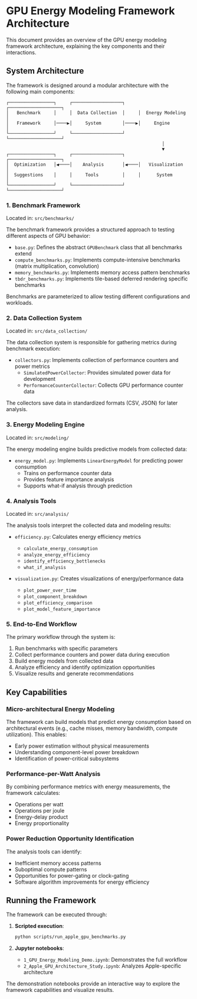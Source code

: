 # GPU Energy Modeling Framework Architecture

This document provides an overview of the GPU energy modeling framework architecture, explaining the key components and their interactions.

## System Architecture

The framework is designed around a modular architecture with the following main components:

```
┌─────────────────┐     ┌───────────────────┐     ┌────────────────────┐
│   Benchmark     │     │  Data Collection  │     │  Energy Modeling   │
│   Framework     │────▶│     System        │────▶│     Engine         │
└─────────────────┘     └───────────────────┘     └────────────────────┘
                                                           │
                                                           ▼
┌─────────────────┐     ┌───────────────────┐     ┌────────────────────┐
│  Optimization   │◀────│    Analysis       │◀────│   Visualization    │
│  Suggestions    │     │     Tools         │     │      System        │
└─────────────────┘     └───────────────────┘     └────────────────────┘
```

### 1. Benchmark Framework

Located in: `src/benchmarks/`

The benchmark framework provides a structured approach to testing different aspects of GPU behavior:

- `base.py`: Defines the abstract `GPUBenchmark` class that all benchmarks extend
- `compute_benchmarks.py`: Implements compute-intensive benchmarks (matrix multiplication, convolution)
- `memory_benchmarks.py`: Implements memory access pattern benchmarks 
- `tbdr_benchmarks.py`: Implements tile-based deferred rendering specific benchmarks

Benchmarks are parameterized to allow testing different configurations and workloads.

### 2. Data Collection System

Located in: `src/data_collection/`

The data collection system is responsible for gathering metrics during benchmark execution:

- `collectors.py`: Implements collection of performance counters and power metrics
  - `SimulatedPowerCollector`: Provides simulated power data for development
  - `PerformanceCounterCollector`: Collects GPU performance counter data

The collectors save data in standardized formats (CSV, JSON) for later analysis.

### 3. Energy Modeling Engine

Located in: `src/modeling/`

The energy modeling engine builds predictive models from collected data:

- `energy_model.py`: Implements `LinearEnergyModel` for predicting power consumption
  - Trains on performance counter data
  - Provides feature importance analysis
  - Supports what-if analysis through prediction

### 4. Analysis Tools

Located in: `src/analysis/`

The analysis tools interpret the collected data and modeling results:

- `efficiency.py`: Calculates energy efficiency metrics
  - `calculate_energy_consumption`
  - `analyze_energy_efficiency`
  - `identify_efficiency_bottlenecks`
  - `what_if_analysis`

- `visualization.py`: Creates visualizations of energy/performance data
  - `plot_power_over_time`
  - `plot_component_breakdown`
  - `plot_efficiency_comparison`
  - `plot_model_feature_importance`

### 5. End-to-End Workflow

The primary workflow through the system is:

1. Run benchmarks with specific parameters
2. Collect performance counters and power data during execution
3. Build energy models from collected data
4. Analyze efficiency and identify optimization opportunities
5. Visualize results and generate recommendations

## Key Capabilities

### Micro-architectural Energy Modeling

The framework can build models that predict energy consumption based on architectural events (e.g., cache misses, memory bandwidth, compute utilization). This enables:

- Early power estimation without physical measurements
- Understanding component-level power breakdown
- Identification of power-critical subsystems

### Performance-per-Watt Analysis

By combining performance metrics with energy measurements, the framework calculates:

- Operations per watt
- Operations per joule
- Energy-delay product
- Energy proportionality

### Power Reduction Opportunity Identification

The analysis tools can identify:

- Inefficient memory access patterns
- Suboptimal compute patterns
- Opportunities for power-gating or clock-gating
- Software algorithm improvements for energy efficiency

## Running the Framework

The framework can be executed through:

1. **Scripted execution**:
   ```bash
   python scripts/run_apple_gpu_benchmarks.py
   ```

2. **Jupyter notebooks**:
   - `1_GPU_Energy_Modeling_Demo.ipynb`: Demonstrates the full workflow
   - `2_Apple_GPU_Architecture_Study.ipynb`: Analyzes Apple-specific architecture

The demonstration notebooks provide an interactive way to explore the framework capabilities and visualize results.